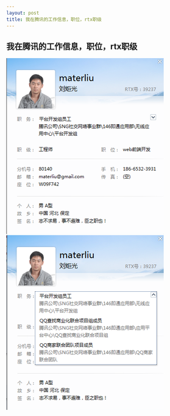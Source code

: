 ```yaml
---
layout: post
title: 我在腾讯的工作信息，职位，rtx职级
---
```

    
## 我在腾讯的工作信息，职位，rtx职级

![我的rtx信息](/attachments/2014-04-25-rtx-profile.png)
![我的rtx信息-所属团队信息](/attachments/2014-04-25-rtx-profile-1.png)

